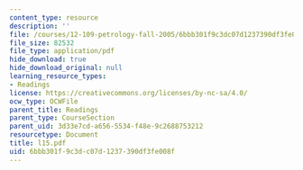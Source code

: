 ```yaml
---
content_type: resource
description: ''
file: /courses/12-109-petrology-fall-2005/6bbb301f9c3dc07d1237390df3fe008f_l15.pdf
file_size: 82532
file_type: application/pdf
hide_download: true
hide_download_original: null
learning_resource_types:
- Readings
license: https://creativecommons.org/licenses/by-nc-sa/4.0/
ocw_type: OCWFile
parent_title: Readings
parent_type: CourseSection
parent_uid: 3d33e7cd-a656-5534-f48e-9c2688753212
resourcetype: Document
title: l15.pdf
uid: 6bbb301f-9c3d-c07d-1237-390df3fe008f
---
```

